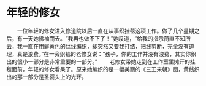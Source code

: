 # 年轻的修女
　　一位年轻的修女进入修道院以后一直在从事织挂毯这项工作。做了几个星期之后，有一天她拂袖而去。“我再也做不下了！”她叹道，“给我的指示简直不知所云，我一直在用鲜黄色的丝线编织，却突然又要我打结，把线剪断，完全没有道理，真是浪费。”在一旁织毯的老修女说：“孩子，你的工作并没有浪费，其实你织出的很小一部分是非常重要的一部分。” 
　　老修女带她走到在工作室里摊开的挂毯面前，年轻的修女看呆了。原来她编织的是一幅美丽的《三王来朝》图，黄线织出的那一部分是圣婴头上的光环。
 